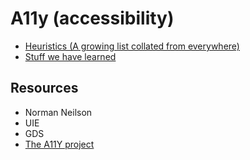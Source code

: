 # A11y (accessibility)


- [Heuristics (A growing list collated from everywhere)](heuristics.md)
- [Stuff we have learned](learning.md)


## Resources
 - Norman Neilson
 - UIE
 - GDS
 - [The A11Y project](https://a11yproject.com)
 
 
